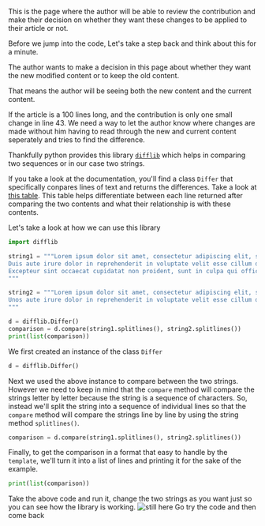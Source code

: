 This is the page where the author will be able to review the contribution and make their decision on whether they want these changes to be applied to their article or not.

Before we jump into the code, Let's take a step back and think about this for a minute.

The author wants to make a decision in this page about whether they want the new modified content or to keep the old content.

That means the author will be seeing both the new content and the current content.

If the article is a 100 lines long, and the contribution is only one small change in line 43. We need a way to let the author know where changes are made without him having to read through the new and current content seperately and tries to find the difference.

Thankfully python provides this library [`difflib`](https://docs.python.org/3/library/difflib.html) which helps in comparing two sequences or in our case two strings. 

If you take a look at the documentation, you'll find a class `Differ` that specifically conpares lines of text and returns the differences. Take a look at [this table](https://docs.python.org/3/library/difflib.html#difflib.Differ). This table helps differentiate between each line returned after comparing the two contents and what their relationship is with these contents.

Let's take a look at how we can use this library
```python
import difflib

string1 = """Lorem ipsum dolor sit amet, consectetur adipiscing elit, sed do eiusmod tempor incididunt ut labore et dolore magna aliqua. Ut enim ad minim veniam, quis nostrud exercitation ullamco laboris nisi ut aliquip ex ea commodo consequat. 
Duis aute irure dolor in reprehenderit in voluptate velit esse cillum dolore eu fugiat nulla pariatur.
Excepteur sint occaecat cupidatat non proident, sunt in culpa qui officia deserunt mollit anim id est laborum.
"""

string2 = """Lorem ipsum dolor sit amet, consectetur adipiscing elit, sed do eiusmod tempor incididunt ut labore et dolore magna aliqua. Ut enim ad minim veniam, quis nostrud exercitation ullamco laboris nisi ut aliquip ex ea commodo consequat. 
Unos aute irure dolor in reprehenderit in voluptate velit esse cillum dolore eu fugiat nulla pariatur. 
"""

d = difflib.Differ()
comparison = d.compare(string1.splitlines(), string2.splitlines())
print(list(comparison))
```

We first created an instance of the class `Differ`
```python
d = difflib.Differ()
```

Next we used the above instance to compare between the two strings. However we need to keep in mind that the `compare` method will compare the strings letter by letter because the string is a sequence of characters. So, instead we'll split the string into a sequence of individual lines so that the `compare` method will compare the strings line by line by using the string method `splitlines()`.
```python
comparison = d.compare(string1.splitlines(), string2.splitlines())
```

Finally, to get the comparison in a format that easy to handle by the `template`, we'll turn it into a list of lines and printing it for the sake of the example.
```python
print(list(comparison))
```

Take the above code and run it, change the two strings as you want just so you can see how the library is working.
![still here](https://media.giphy.com/media/Wwfto5K9ixU9xzf5lK/giphy.gif)
Go try the code and then come back